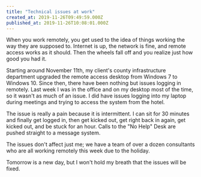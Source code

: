 ```yaml
---
title: "Technical issues at work"
created_at: 2019-11-26T09:49:59.000Z
published_at: 2019-11-26T10:08:01.000Z
---
```

When you work remotely, you get used to the idea of things working the way they are supposed to. Internet is up, the network is fine, and remote access works as it should. Then the wheels fall off and you realize just how good you had it.

Starting around November 11th, my client's county infrastructure department upgraded the remote access desktop from Windows 7 to Windows 10. Since then, there have been nothing but issues logging in remotely. Last week I was in the office and on my desktop most of the time, so it wasn't as much of an issue. I did have issues logging into my laptop during meetings and trying to access the system from the hotel.

The issue is really a pain because it is intermittent. I can sit for 30 minutes and finally get logged in, then get kicked out, get right back in again, get kicked out, and be stuck for an hour. Calls to the "No Help" Desk are pushed straight to a message system. 

The issues don't affect just me; we have a team of over a dozen consultants who are all working remotely this week due to the holiday. 

Tomorrow is a new day, but I won't hold my breath that the issues will be fixed.
